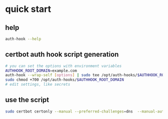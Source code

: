 # quick start

## help

```bash
auth-hook --help
```

## certbot auth hook script generation

```bash
# you can set the options with environment variables
AUTHHOOK_ROOT_DOMAIN=example.com
auth-hook --wrap-self [options] | sudo tee /opt/auth-hooks/$AUTHHOOK_ROOT_DOMAIN
sudo chmod +700 /opt/auth-hooks/$AUTHHOOK_ROOT_DOMAIN
# edit settings, like secrets
```

## use the script

```bash
sudo certbot certonly --manual --preferred-challenges=dns  --manual-auth-hook=/opt/auth-hooks/$AUTHHOOK_ROOT_DOMAIN -d "*.$AUTHHOOK_ROOT_DOMAIN" --email xxxxxx@example.com --agree-tos
```